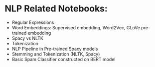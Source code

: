 # NLP Related Notebooks:
- Regular Expressions
- Word Embeddings: Supervised embedding, Word2Vec, GLoVe pre-trained embedding
- Spacy vs NLTK
- Tokenization
- NLP Pipeline in Pre-trained Spacy models
- Stemming and Tokenization (NLTK, Spacy)
- Basic Spam Classifier constructed on BERT model
